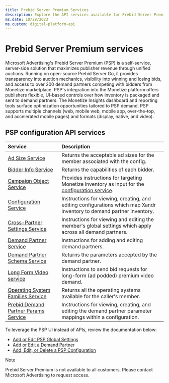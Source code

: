 ```yaml
---
title: Prebid Server Premium Services
description: Explore the API services available for Prebid Server Premium (PSP).
ms.date: 10/28/2023
ms.custom: digital-platform-api
---
```


# Prebid Server Premium services

Microsoft Advertising's Prebid Server Premium (PSP) is a self-service, server-side solution that maximizes publisher revenue through unified auctions. Running on open-source Prebid Server Go, it provides transparency into auction mechanics, visibility into winning and losing bids, and access to over 200 demand partners competing with bidders from Monetize marketplace. PSP's integration into the Monetize platform offers publishers flexible, UI-based controls over how inventory is packaged and sent to demand partners. The Monetize Insights dashboard and reporting tools surface optimization opportunities tailored to PSP demand. PSP supports multiple channels (web, mobile web, mobile app, over-the-top, and accelerated mobile pages) and formats (display, native, and video).

## PSP configuration API services

| Service | Description |
|:---|:---|
| [Ad Size Service](ad-sizes-service.md) | Returns the acceptable ad sizes for the member associated with the config. |
| [Bidder Info Service](bidder-info-service.md) | Returns the capabilities of each bidder. |
| [Campaign Object Service](campaign-object-service.md) | Provides instructions for targeting Monetize inventory as input for the [configuration service](config-service.md). |
| [Configuration Service](config-service.md) | Instructions for viewing, creating, and editing configurations which map Xandr inventory to demand partner inventory. |
| [Cross-Partner Settings Service](cross-partner-settings-service.md) | Instructions for viewing and editing the member's global settings which apply across all demand partners. |
| [Demand Partner Service](demand-partner-service.md) | Instructions for adding and editing demand partners. |
| [Demand Partner Schema Service](demand-partner-schema-service.md) | Returns the parameters accepted by the demand partner. |
| [Long Form Video service](long-form-video-service.md) | Instructions to send bid requests for long-form (ad podded) premium video demand. |
| [Operating System Families Service](operating-system-families-service.md) | Returns all the operating systems available for the caller's member. |
| [Prebid Demand Partner Params Service](prebid-demand-partner-params-service.md) | Instructions for viewing, creating, and editing the demand partner parameter mappings within a configuration. |

To leverage the PSP UI instead of APIs, review the documentation below:

- [Add or Edit PSP Global Settings](../monetize/add-or-edit-psp-global-settings.md)
- [Add or Edit a Demand Partner](../monetize/add-or-edit-a-demand-partner.md)
- [Add, Edit, or Delete a PSP Configuration](../monetize/add-edit-or-delete-a-psp-configuration.md)

> [!NOTE]
> Prebid Server Premium is not available to all customers. Please contact Microsoft Advertising to request access.
